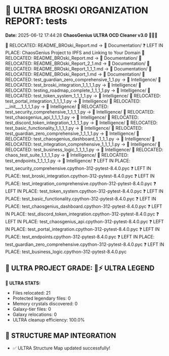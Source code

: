 # 🌌 ULTRA BROSKI ORGANIZATION REPORT: tests
**Date:** 2025-06-12 17:44:28
**ChaosGenius ULTRA OCD Cleaner v3.0** 🧠💜🌌

📁 RELOCATED: README_BROski_Report.md → 📝 Documentation/
❓ LEFT IN PLACE:  ChaosGenius Project to IPFS and Linking to Your Domain
📁 RELOCATED: README_BROski_Report.md → 📝 Documentation/
📁 RELOCATED: README_BROski_Report_2_1.md → 📝 Documentation/
📁 RELOCATED: README_BROski_Report_1_1_1.md → 📝 Documentation/
📁 RELOCATED: README_BROski_Report_1.md → 📝 Documentation/
📁 RELOCATED: test_guardian_zero_comprehensive_1_1.py → 🧠 Intelligence/
📁 RELOCATED: test_broski_integration_1_1_1_1.py → 🧠 Intelligence/
📁 RELOCATED: testing_roadmap_complete_1_1_1_1.py → 🧠 Intelligence/
📁 RELOCATED: test_token_system_1_1_1_1.py → 🧠 Intelligence/
📁 RELOCATED: test_portal_integration_1_1_1_1.py → 🧠 Intelligence/
📁 RELOCATED: __init___1_1_1_1.py → 🧠 Intelligence/
📁 RELOCATED: test_security_comprehensive_1_1_1_1.py → 🧠 Intelligence/
📁 RELOCATED: test_chaosgenius_api_1_1_1_1.py → 🧠 Intelligence/
📁 RELOCATED: test_discord_token_integration_1_1_1_1.py → 🧠 Intelligence/
📁 RELOCATED: test_basic_functionality_1_1_1_1.py → 🧠 Intelligence/
📁 RELOCATED: test_guardian_zero_comprehensive_1_1_1_1.py → 🧠 Intelligence/
📁 RELOCATED: test_chaosgenius_dashboard_1_1_1_1.py → 🧠 Intelligence/
📁 RELOCATED: test_integration_comprehensive_1_1_1_1.py → 🧠 Intelligence/
📁 RELOCATED: test_business_logic_1_1_1_1.py → 🧠 Intelligence/
📁 RELOCATED: chaos_test_suite_1_1_1_1.py → 🧠 Intelligence/
📁 RELOCATED: test_endpoints_1_1_1_1.py → 🧠 Intelligence/
❓ LEFT IN PLACE: test_security_comprehensive.cpython-312-pytest-8.4.0.pyc
❓ LEFT IN PLACE: test_broski_integration.cpython-312-pytest-8.4.0.pyc
❓ LEFT IN PLACE: test_integration_comprehensive.cpython-312-pytest-8.4.0.pyc
❓ LEFT IN PLACE: test_token_system.cpython-312-pytest-8.4.0.pyc
❓ LEFT IN PLACE: test_basic_functionality.cpython-312-pytest-8.4.0.pyc
❓ LEFT IN PLACE: test_chaosgenius_dashboard.cpython-312-pytest-8.4.0.pyc
❓ LEFT IN PLACE: test_discord_token_integration.cpython-312-pytest-8.4.0.pyc
❓ LEFT IN PLACE: test_chaosgenius_api.cpython-312-pytest-8.4.0.pyc
❓ LEFT IN PLACE: test_portal_integration.cpython-312-pytest-8.4.0.pyc
❓ LEFT IN PLACE: test_endpoints.cpython-312-pytest-8.4.0.pyc
❓ LEFT IN PLACE: test_guardian_zero_comprehensive.cpython-312-pytest-8.4.0.pyc
❓ LEFT IN PLACE: test_business_logic.cpython-312-pytest-8.4.0.pyc

## 🌌 ULTRA PROJECT GRADE: 💯⚡ ULTRA LEGEND
**🧠 ULTRA STATS:**
- Files relocated: 21
- Protected legendary files: 0
- Memory crystals discovered: 0
- Galaxy-tier files: 0
- Galaxy relocations: 0
- ULTRA cleanup efficiency: 100.0%

## 🔄 STRUCTURE MAP INTEGRATION
- ✅ ULTRA Structure Map updated successfully!